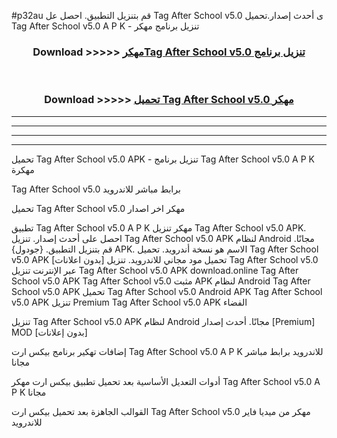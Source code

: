 #p32au قم بتنزيل التطبيق. احصل عل Tag After School v5.0  ى أحدث إصدار.تحميل Tag After School v5.0  A P K - تنزيل برنامج مهكر



<div align="center">
<h3>Download >>>>> <a href="https://ar-sites.web.app/?ar= Tag After School v5.0 ">مهكرTag After School v5.0  تنزيل برنامج</a></h3><br>

<h3>Download >>>>> <a href="https://ar-sites.web.app/?ar= Tag After School v5.0 ">تحميل Tag After School v5.0  مهكر</a></h3>
</div>


----------------------------------------------------------

----------------------------------------------------------

----------------------------------------------------------

----------------------------------------------------------


تحميل Tag After School v5.0  APK - تنزيل برنامج Tag After School v5.0  A P K مهكرة

Tag After School v5.0  برابط مباشر للاندرويد

تحميل Tag After School v5.0  مهكر اخر اصدار

تطبيق Tag After School v5.0  A P K مهكر
تنزيل Tag After School v5.0  APK. احصل على أحدث إصدار.
تنزيل Tag After School v5.0  APK لنظام Android مجانًا.
قم بتنزيل التطبيق. {جودول} APK. الاسم هو نسخة أندرويد.
تحميل Tag After School v5.0  APK [بدون اعلانات]
تحميل مود مجاني للاندرويد.
تنزيل Tag After School v5.0  عبر الإنترنت
تنزيل Tag After School v5.0  APK
download.online Tag After School v5.0  APK
Tag After School v5.0  مثبت APK لنظام Android
Tag After School v5.0  APK
تحميل Tag After School v5.0  Android APK
Tag After School v5.0  APK تنزيل Premium
Tag After School v5.0  APK الفضاء

تنزيل Tag After School v5.0  APK لنظام Android مجانًا. أحدث إصدار [Premium] MOD [بدون إعلانات]

إضافات تهكير برنامج بيكس ارت Tag After School v5.0  A P K للاندرويد برابط مباشر مجانا

أدوات التعديل الأساسية بعد تحميل تطبيق بيكس ارت مهكر Tag After School v5.0  A P K مجانا

القوالب الجاهزة بعد تحميل بيكس ارت Tag After School v5.0  مهكر من ميديا فاير للاندرويد



